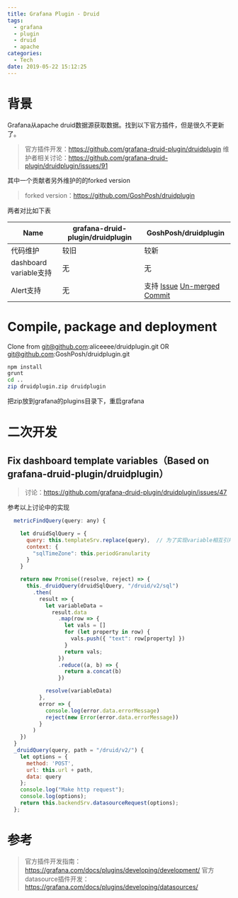 ```yaml
---
title: Grafana Plugin - Druid
tags:
  - grafana
  - plugin
  - druid
  - apache
categories:
  - Tech
date: 2019-05-22 15:12:25
---
```



# 背景

Grafana从apache druid数据源获取数据。找到以下官方插件，但是很久不更新了。

> 官方插件开发：https://github.com/grafana-druid-plugin/druidplugin
> 维护者相关讨论：https://github.com/grafana-druid-plugin/druidplugin/issues/91 

其中一个贡献者另外维护的的forked version
> forked version：https://github.com/GoshPosh/druidplugin 

<!-- more -->

两者对比如下表

 Name  | grafana-druid-plugin/druidplugin | GoshPosh/druidplugin 
---- | --- | ---
代码维护 | 较旧 | 较新
dashboard variable支持 |  无 | 无
Alert支持 | 无 | 支持 [Issue](https://github.com/grafana/grafana/issues/6841) [Un-merged Commit](https://github.com/GoshPosh/druidplugin/pull/20)

# Compile, package and deployment
Clone from 
git@github.com:aliceeee/druidplugin.git 
OR 
git@github.com:GoshPosh/druidplugin.git

```sh
npm install
grunt
cd ..
zip druidplugin.zip druidplugin
```
把zip放到grafana的plugins目录下，重启grafana

# 二次开发

## Fix dashboard template variables（Based on grafana-druid-plugin/druidplugin）

> 讨论：https://github.com/grafana-druid-plugin/druidplugin/issues/47

参考以上讨论中的实现

```js src/datasource.ts
  metricFindQuery(query: any) {

    let druidSqlQuery = {
      query: this.templateSrv.replace(query),  // 为了实现variable相互引用，实现级联查询
      context: {
        "sqlTimeZone": this.periodGranularity
      }
    }

    return new Promise((resolve, reject) => {
      this._druidQuery(druidSqlQuery, "/druid/v2/sql")
        .then(
          result => {
            let variableData =
              result.data
                .map(row => {
                  let vals = []
                  for (let property in row) {
                    vals.push({ "text": row[property] })
                  }
                  return vals;
                })
                .reduce((a, b) => {
                  return a.concat(b)
                })

            resolve(variableData)
          },
          error => {
            console.log(error.data.errorMessage)
            reject(new Error(error.data.errorMessage))
          }
        )
    })
  }
  _druidQuery(query, path = "/druid/v2/") {
    let options = {
      method: 'POST',
      url: this.url + path,
      data: query
    };
    console.log("Make http request");
    console.log(options);
    return this.backendSrv.datasourceRequest(options);
  };
```


# 参考

> 官方插件开发指南：https://grafana.com/docs/plugins/developing/development/
> 官方datasource插件开发：https://grafana.com/docs/plugins/developing/datasources/